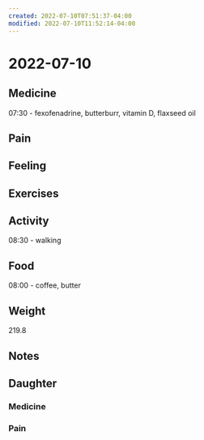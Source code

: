 ```yaml
---
created: 2022-07-10T07:51:37-04:00
modified: 2022-07-10T11:52:14-04:00
---
```


# 2022-07-10

## Medicine

07:30 - fexofenadrine, butterburr, vitamin D, flaxseed oil 


## Pain


## Feeling


## Exercises


## Activity

08:30 - walking


## Food

08:00 - coffee, butter 


## Weight

219.8

## Notes


## Daughter

### Medicine


### Pain
